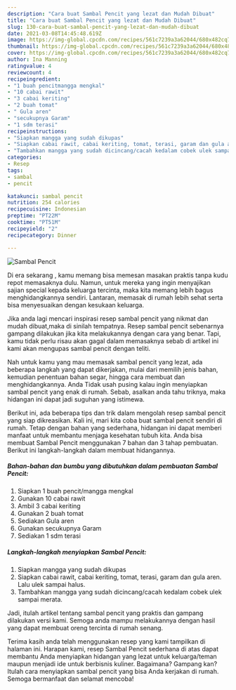 ```yaml
---
description: "Cara buat Sambal Pencit yang lezat dan Mudah Dibuat"
title: "Cara buat Sambal Pencit yang lezat dan Mudah Dibuat"
slug: 130-cara-buat-sambal-pencit-yang-lezat-dan-mudah-dibuat
date: 2021-03-08T14:45:48.619Z
image: https://img-global.cpcdn.com/recipes/561c7239a3a62044/680x482cq70/sambal-pencit-foto-resep-utama.jpg
thumbnail: https://img-global.cpcdn.com/recipes/561c7239a3a62044/680x482cq70/sambal-pencit-foto-resep-utama.jpg
cover: https://img-global.cpcdn.com/recipes/561c7239a3a62044/680x482cq70/sambal-pencit-foto-resep-utama.jpg
author: Ina Manning
ratingvalue: 4
reviewcount: 4
recipeingredient:
- "1 buah pencitmangga mengkal"
- "10 cabai rawit"
- "3 cabai keriting"
- "2 buah tomat"
- " Gula aren"
- "secukupnya Garam"
- "1 sdm terasi"
recipeinstructions:
- "Siapkan mangga yang sudah dikupas"
- "Siapkan cabai rawit, cabai keriting, tomat, terasi, garam dan gula aren. Lalu ulek sampai halus."
- "Tambahkan mangga yang sudah dicincang/cacah kedalam cobek ulek sampai merata."
categories:
- Resep
tags:
- sambal
- pencit

katakunci: sambal pencit 
nutrition: 254 calories
recipecuisine: Indonesian
preptime: "PT22M"
cooktime: "PT51M"
recipeyield: "2"
recipecategory: Dinner

---
```



![Sambal Pencit](https://img-global.cpcdn.com/recipes/561c7239a3a62044/680x482cq70/sambal-pencit-foto-resep-utama.jpg)

Di era  sekarang , kamu memang bisa memesan masakan praktis tanpa kudu repot memasaknya dulu. Namun, untuk mereka yang ingin menyajikan sajian special kepada keluarga tercinta, maka kita memang lebih bagus menghidangkannya sendiri. Lantaran, memasak di rumah lebih sehat serta bisa menyesuaikan dengan kesukaan keluarga.

Jika anda lagi mencari inspirasi resep sambal pencit yang nikmat dan mudah dibuat,maka di sinilah tempatnya. Resep sambal pencit  sebenarnya gampang dilakukan jika kita melakukannya dengan cara yang benar. Tapi, kamu tidak perlu risau akan gagal dalam memasaknya 
sebab di artikel ini kami akan mengupas sambal pencit dengan teliti.  



Nah untuk kamu yang mau memasak sambal pencit yang lezat, ada beberapa langkah yang dapat dikerjakan, mulai dari memilih jenis bahan, kemudian penentuan bahan segar, hingga cara membuat dan menghidangkannya. Anda Tidak usah pusing kalau ingin menyiapkan sambal pencit yang enak di rumah. Sebab, asalkan anda  tahu triknya, maka hidangan ini dapat jadi suguhan yang istimewa.

Berikut ini, ada beberapa tips dan trik dalam mengolah resep sambal pencit yang siap dikreasikan. Kali ini, mari kita coba buat sambal pencit sendiri di rumah. Tetap dengan bahan yang sederhana, hidangan ini dapat memberi manfaat untuk membantu menjaga kesehatan tubuh kita. Anda bisa membuat Sambal Pencit menggunakan 7 bahan dan 3 tahap pembuatan. Berikut ini langkah-langkah dalam membuat hidangannya.

<!--inarticleads1-->

##### Bahan-bahan dan bumbu yang dibutuhkan dalam pembuatan Sambal Pencit:

1. Siapkan 1 buah pencit/mangga mengkal
1. Gunakan 10 cabai rawit
1. Ambil 3 cabai keriting
1. Gunakan 2 buah tomat
1. Sediakan  Gula aren
1. Gunakan secukupnya Garam
1. Sediakan 1 sdm terasi




<!--inarticleads2-->

##### Langkah-langkah menyiapkan Sambal Pencit:

1. Siapkan mangga yang sudah dikupas
1. Siapkan cabai rawit, cabai keriting, tomat, terasi, garam dan gula aren. Lalu ulek sampai halus.
1. Tambahkan mangga yang sudah dicincang/cacah kedalam cobek ulek sampai merata.




Jadi, itulah artikel tentang  sambal pencit  yang praktis dan gampang dilakukan versi kami. Semoga anda mampu melakukannya dengan hasil yang dapat membuat oreng tercinta di rumah senang. 

Terima kasih anda telah menggunakan resep yang kami tampilkan di halaman ini. Harapan kami, resep  Sambal Pencit sederhana di atas dapat membantu Anda menyiapkan hidangan yang lezat untuk keluarga/teman maupun menjadi ide untuk berbisnis kuliner. Bagaimana? Gampang kan? Itulah cara menyiapkan sambal pencit yang bisa Anda kerjakan di rumah. Semoga bermanfaat dan selamat mencoba!

